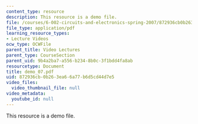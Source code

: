 ```yaml
---
content_type: resource
description: This resource is a demo file.
file: /courses/6-002-circuits-and-electronics-spring-2007/872936cb0b263ea66a77b6d5cd44d7e5_demo_07.pdf
file_type: application/pdf
learning_resource_types:
- Lecture Videos
ocw_type: OCWFile
parent_title: Video Lectures
parent_type: CourseSection
parent_uid: 9b4a2ba7-a556-b234-8b0c-3f1bdd4fa8ab
resourcetype: Document
title: demo_07.pdf
uid: 872936cb-0b26-3ea6-6a77-b6d5cd44d7e5
video_files:
  video_thumbnail_file: null
video_metadata:
  youtube_id: null
---
```

This resource is a demo file.

